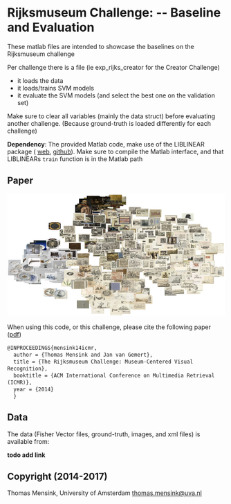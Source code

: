 # Rijksmuseum Challenge: -- Baseline and Evaluation

These matlab files are intended to showcase the baselines on the Rijksmuseum challenge

Per challenge there is a file (ie exp_rijks_creator for the Creator Challenge)
  - it loads the data
  - it loads/trains SVM models
  - it evaluate the SVM models (and select the best one on the validation set)

Make sure to clear all variables (mainly the data struct) before evaluating another challenge. (Because ground-truth is loaded differently for each challenge)

**Dependency**: The provided Matlab code, make use of the LIBLINEAR package ( [web](https://www.csie.ntu.edu.tw/~cjlin/liblinear/),
[github](https://github.com/cjlin1/liblinear)). Make sure to compile the Matlab interface, and that LIBLINEARs `train` function is in the Matlab path

## Paper

![t-SNE plot of RMC14](https://github.com/tmensink/rijkschallenge/blob/dev/img/dataviz.jpg)

When using this code, or this challenge, please cite the following paper ([pdf](https://ivi.fnwi.uva.nl/isis/publications/2014/MensinkICMIR2014/MensinkICMIR2014.pdf))

    @INPROCEEDINGS{mensink14icmr,
      author = {Thomas Mensink and Jan van Gemert},
      title = {The Rijksmuseum Challenge: Museum-Centered Visual Recognition},
      booktitle = {ACM International Conference on Multimedia Retrieval (ICMR)},
      year = {2014}
      }

## Data
The data (Fisher Vector files, ground-truth, images, and xml files) is available from:

**todo add link**

## Copyright (2014-2017)
Thomas Mensink, University of Amsterdam
thomas.mensink@uva.nl

